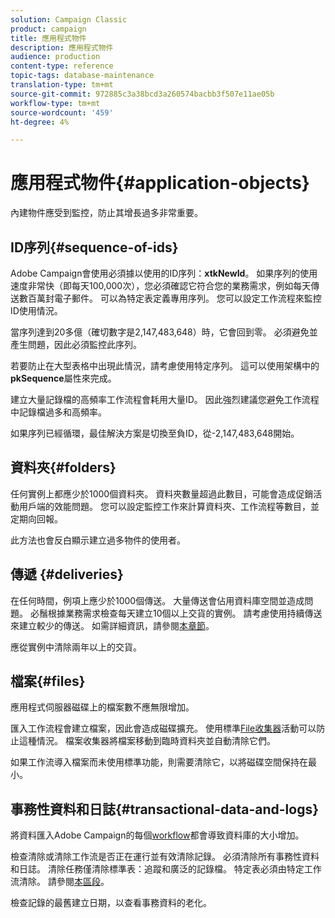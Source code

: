 ```yaml
---
solution: Campaign Classic
product: campaign
title: 應用程式物件
description: 應用程式物件
audience: production
content-type: reference
topic-tags: database-maintenance
translation-type: tm+mt
source-git-commit: 972885c3a38bcd3a260574bacbb3f507e11ae05b
workflow-type: tm+mt
source-wordcount: '459'
ht-degree: 4%

---
```



# 應用程式物件{#application-objects}

內建物件應受到監控，防止其增長過多非常重要。

## ID序列{#sequence-of-ids}

Adobe Campaign會使用必須據以使用的ID序列：**xtkNewId**。 如果序列的使用速度非常快（即每天100,000次），您必須確認它符合您的業務需求，例如每天傳送數百萬封電子郵件。 可以為特定表定義專用序列。 您可以設定工作流程來監控ID使用情況。

當序列達到20多億（確切數字是2,147,483,648）時，它會回到零。 必須避免並產生問題，因此必須監控此序列。

若要防止在大型表格中出現此情況，請考慮使用特定序列。 這可以使用架構中的&#x200B;**pkSequence**&#x200B;屬性來完成。

建立大量記錄檔的高頻率工作流程會耗用大量ID。 因此強烈建議您避免工作流程中記錄檔過多和高頻率。

如果序列已經循環，最佳解決方案是切換至負ID，從-2,147,483,648開始。

## 資料夾{#folders}

任何實例上都應少於1000個資料夾。 資料夾數量超過此數目，可能會造成促銷活動用戶端的效能問題。 您可以設定監控工作來計算資料夾、工作流程等數目，並定期向回報。

此方法也會反白顯示建立過多物件的使用者。

## 傳遞 {#deliveries}

在任何時間，例項上應少於1000個傳送。 大量傳送會佔用資料庫空間並造成問題。 必鬚根據業務需求檢查每天建立10個以上交貨的實例。 請考慮使用持續傳送來建立較少的傳送。 如需詳細資訊，請參閱[本章節](../../workflow/using/continuous-delivery.md)。

應從實例中清除兩年以上的交貨。

## 檔案{#files}

應用程式伺服器磁碟上的檔案數不應無限增加。

匯入工作流程會建立檔案，因此會造成磁碟擴充。 使用標準[File收集器](../../workflow/using/file-collector.md)活動可以防止這種情況。 檔案收集器將檔案移動到臨時資料夾並自動清除它們。

如果工作流導入檔案而未使用標準功能，則需要清除它，以將磁碟空間保持在最小。

## 事務性資料和日誌{#transactional-data-and-logs}

將資料匯入Adobe Campaign的每個[workflow](../../workflow/using/data-life-cycle.md#work-table)都會導致資料庫的大小增加。

檢查清除或清除工作流是否正在運行並有效清除記錄。 必須清除所有事務性資料和日誌。 清除任務僅清除標準表：追蹤和廣泛的記錄檔。 特定表必須由特定工作流清除。 請參閱[本區段](../../workflow/using/monitoring-workflow-execution.md#purging-the-logs)。

檢查記錄的最舊建立日期，以查看事務資料的老化。
